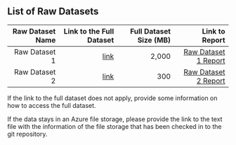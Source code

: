 ## List of Raw Datasets


| Raw Dataset Name | Link to the Full Dataset   | Full Dataset Size (MB)  | Link to Report |
| ---:| ---: | ---: | ---: |
| Raw Dataset 1 | [link](link/to/full/dataset1) | 2,000 | [Raw Dataset 1 Report](link/to/report1)|
| Raw Dataset 2 | [link](link/to/full/dataset2) | 300 | [Raw Dataset 2 Report](link/to/report2)|

If the link to the full dataset does not apply, provide some information on how to access the full dataset.

If the data stays in an Azure file storage, please provide the link to the text file with the information of the file storage that has been checked in to the git repository.
